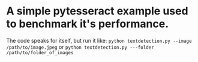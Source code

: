 # A simple pytesseract example used to benchmark it's performance.

The code speaks for itself, but run it like: `python textdetection.py --image /path/to/image.jpeg` or `python textdetection.py ---folder /path/to/folder_of_images`
